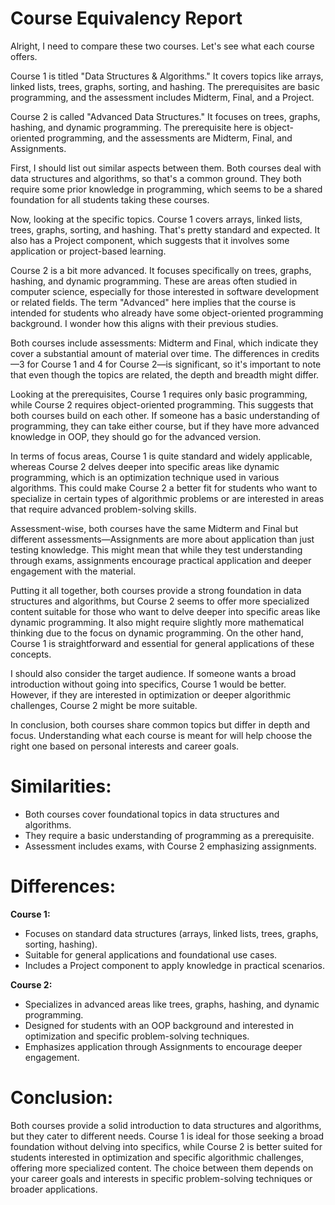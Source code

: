 # Course Equivalency Report

<think>
Alright, I need to compare these two courses. Let's see what each course offers.

Course 1 is titled "Data Structures & Algorithms." It covers topics like arrays, linked lists, trees, graphs, sorting, and hashing. The prerequisites are basic programming, and the assessment includes Midterm, Final, and a Project.

Course 2 is called "Advanced Data Structures." It focuses on trees, graphs, hashing, and dynamic programming. The prerequisite here is object-oriented programming, and the assessments are Midterm, Final, and Assignments.

First, I should list out similar aspects between them. Both courses deal with data structures and algorithms, so that's a common ground. They both require some prior knowledge in programming, which seems to be a shared foundation for all students taking these courses.

Now, looking at the specific topics. Course 1 covers arrays, linked lists, trees, graphs, sorting, and hashing. That's pretty standard and expected. It also has a Project component, which suggests that it involves some application or project-based learning.

Course 2 is a bit more advanced. It focuses specifically on trees, graphs, hashing, and dynamic programming. These are areas often studied in computer science, especially for those interested in software development or related fields. The term "Advanced" here implies that the course is intended for students who already have some object-oriented programming background. I wonder how this aligns with their previous studies.

Both courses include assessments: Midterm and Final, which indicate they cover a substantial amount of material over time. The differences in credits—3 for Course 1 and 4 for Course 2—is significant, so it's important to note that even though the topics are related, the depth and breadth might differ.

Looking at the prerequisites, Course 1 requires only basic programming, while Course 2 requires object-oriented programming. This suggests that both courses build on each other. If someone has a basic understanding of programming, they can take either course, but if they have more advanced knowledge in OOP, they should go for the advanced version.

In terms of focus areas, Course 1 is quite standard and widely applicable, whereas Course 2 delves deeper into specific areas like dynamic programming, which is an optimization technique used in various algorithms. This could make Course 2 a better fit for students who want to specialize in certain types of algorithmic problems or are interested in areas that require advanced problem-solving skills.

Assessment-wise, both courses have the same Midterm and Final but different assessments—Assignments are more about application than just testing knowledge. This might mean that while they test understanding through exams, assignments encourage practical application and deeper engagement with the material.

Putting it all together, both courses provide a strong foundation in data structures and algorithms, but Course 2 seems to offer more specialized content suitable for those who want to delve deeper into specific areas like dynamic programming. It also might require slightly more mathematical thinking due to the focus on dynamic programming. On the other hand, Course 1 is straightforward and essential for general applications of these concepts.

I should also consider the target audience. If someone wants a broad introduction without going into specifics, Course 1 would be better. However, if they are interested in optimization or deeper algorithmic challenges, Course 2 might be more suitable.

In conclusion, both courses share common topics but differ in depth and focus. Understanding what each course is meant for will help choose the right one based on personal interests and career goals.
</think>

# **Similarities:**

- Both courses cover foundational topics in data structures and algorithms.
- They require a basic understanding of programming as a prerequisite.
- Assessment includes exams, with Course 2 emphasizing assignments.

# **Differences:**

**Course 1:** 

- Focuses on standard data structures (arrays, linked lists, trees, graphs, sorting, hashing).
- Suitable for general applications and foundational use cases.
- Includes a Project component to apply knowledge in practical scenarios.

**Course 2:** 

- Specializes in advanced areas like trees, graphs, hashing, and dynamic programming.
- Designed for students with an OOP background and interested in optimization and specific problem-solving techniques.
- Emphasizes application through Assignments to encourage deeper engagement.

# **Conclusion:**

Both courses provide a solid introduction to data structures and algorithms, but they cater to different needs. Course 1 is ideal for those seeking a broad foundation without delving into specifics, while Course 2 is better suited for students interested in optimization and specific algorithmic challenges, offering more specialized content. The choice between them depends on your career goals and interests in specific problem-solving techniques or broader applications.